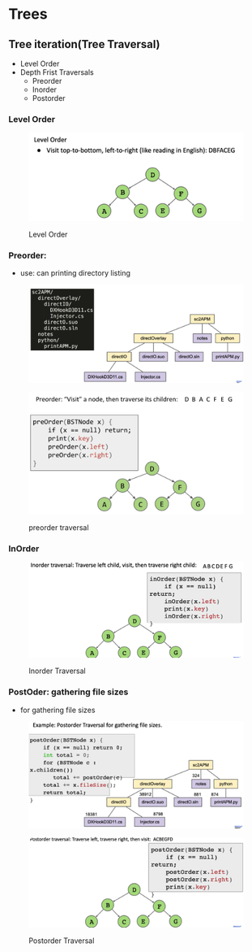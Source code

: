# Trees

## Tree iteration(Tree Traversal)

* Level Order
* Depth Frist Traversals
  * Preorder
  * Inorder
  * Postorder

### Level Order

<figure><img src="../.gitbook/assets/image (11).png" alt=""><figcaption><p>Level Order</p></figcaption></figure>

### Preorder:&#x20;

* use: can printing directory listing

<figure><img src="../.gitbook/assets/image (2) (4).png" alt=""><figcaption></figcaption></figure>

<figure><img src="../.gitbook/assets/image (3) (1) (1).png" alt=""><figcaption><p>preorder traversal</p></figcaption></figure>



### InOrder

&#x20;

<figure><img src="../.gitbook/assets/image (9).png" alt=""><figcaption><p>Inorder Traversal</p></figcaption></figure>



### PostOder: gathering file sizes

* for gathering file sizes

<figure><img src="../.gitbook/assets/image (2) (5) (1).png" alt=""><figcaption></figcaption></figure>

<figure><img src="../.gitbook/assets/image (8) (2).png" alt=""><figcaption><p>Postorder Traversal</p></figcaption></figure>









